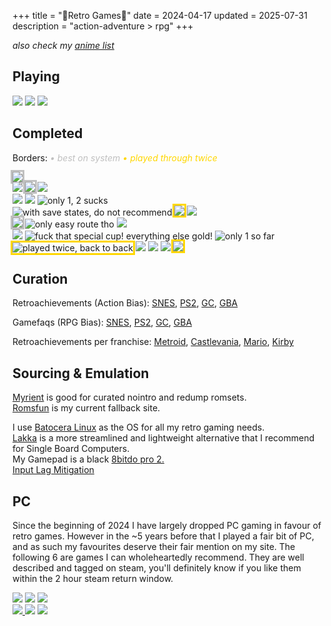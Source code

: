 +++
title = "🌸Retro Games🌸"
date = 2024-04-17
updated = 2025-07-31
description = "action-adventure > rpg"
+++

*also check my [anime list](https://port19.xyz/anime)*

## Playing

<img src="/retrocovers/chrono-trigger.jpg">
<img src="/retrocovers/sonic-wings-special.jpg">
<img src="/retrocovers/sexy-parodius.jpg">

## Completed

Borders:
<i style="color: silver">• best on system</i>
<i style="color: gold">• played through twice</i>
<!-- NA Relese Dates: SNES 1991, PSX 1995, N64 1996, PS2 2000, GBA 2001, GC 2001-->

<img src="/retrocovers/metroid-prime.jpg" style="box-shadow: 0 0 0 3px silver;">
<br>
<img src="/retrocovers/metroid-fusion.jpg">
<img src="/retrocovers/castlevania-aria-of-sorrow.jpg" style="box-shadow: 0 0 0 3px silver;">
<img src="/retrocovers/metroid-zero-mission.jpg">
<br>
<img src="/retrocovers/drill-dozer.jpg">
<img src="/retrocovers/pokemon-leafgreen.jpg">
<img src="/retrocovers/final-fantasy-1-2.jpg" title="only 1, 2 sucks">
<br>
<img src="/retrocovers/castlevania-chronicles.jpg" title="with save states, do not recommend">
<img src="/retrocovers/castlevania-symphony-of-the-night.jpg" style="box-shadow: 0 0 0 3px gold;">
<img src="/retrocovers/silent-hill.jpg">
<br>
<img src="/retrocovers/super-mario-64.jpg" style="box-shadow: 0 0 0 3px silver;">
<img src="/retrocovers/star-fox-64.jpg" title="only easy route tho">
<img src="/retrocovers/paper-mario.jpg">
<br>
<img src="/retrocovers/super-mario-rpg.jpg">
<img src="/retrocovers/super-mario-kart.jpg" title="fuck that special cup! everything else gold!">
<img src="/retrocovers/super-mario-all-stars.jpg" title="only 1 so far">
<br>
<img src="/retrocovers/super-metroid.jpg" title="played twice, back to back" style="box-shadow: 0 0 0 3px gold;">
<img src="/retrocovers/earthbound.jpg">
<img src="/retrocovers/tetris-attack.jpg">
<img src="/retrocovers/super-castlevania-iv.jpg">
<img src="/retrocovers/kirby-super-star.jpg" style="box-shadow: 0 0 0 3px gold;">
<!-- NES sucks, but I played bubble bobble, tetris and kirbys adventure on it. Covers suck too, so I'm not including them-->

## Curation

Retroachievements (Action Bias):
[SNES](https://retroachievements.org/system/3-snes-super-famicom/games?sort=-playersTotal&page%5Bsize%5D=50&filter%5Bsubsets%5D=only-games&filter%5Bgame-type%5D=retail),
[PS2](https://retroachievements.org/system/21-playstation-2/games?sort=-playersTotal&filter%5Bsubsets%5D=only-games&filter%5Bgame-type%5D=retail&page%5Bsize%5D=50),
[GC](https://retroachievements.org/system/16-gamecube/games?sort=-playersTotal&filter%5Bgame-type%5D=retail&filter%5Bsubsets%5D=only-games&page%5Bsize%5D=50),
[GBA](https://retroachievements.org/system/5-game-boy-advance/games?sort=-playersTotal&filter%5Bsubsets%5D=only-games&filter%5Bgame-type%5D=retail&page%5Bsize%5D=50)

Gamefaqs (RPG Bias):
[SNES](https://gamefaqs.gamespot.com/boards/916396-super-nintendo/76022917),
[PS2](https://gamefaqs.gamespot.com/boards/915821-playstation-2/79518850),
[GC](https://gamefaqs.gamespot.com/boards/915781-gamecube/79516002),
[GBA](https://gamefaqs.gamespot.com/boards/916598-game-boy-advance/66659387)

Retroachievements per franchise:
[Metroid](https://retroachievements.org/hub/8854?page%5Bsize%5D=50&filter%5Bsubsets%5D=only-games&filter%5Bgame-type%5D=retail&sort=-playersTotal),
[Castlevania](https://retroachievements.org/hub/8027?page%5Bsize%5D=50&filter%5Bsubsets%5D=only-games&filter%5Bgame-type%5D=retail&sort=-playersTotal),
[Mario](https://retroachievements.org/hub/2714?page%5Bsize%5D=50&sort=-playersTotal&filter%5Bsubsets%5D=only-games&filter%5Bgame-type%5D=retail),
[Kirby](https://retroachievements.org/hub/2129?page%5Bsize%5D=50&filter%5Bsubsets%5D=only-games&filter%5Bgame-type%5D=retail&sort=-playersTotal)

## Sourcing & Emulation

[Myrient](https://myrient.erista.me/) is good for curated nointro and redump romsets.\
[Romsfun](https://romsfun.com/) is my current fallback site.

I use [Batocera Linux](https://batocera.org/) as the OS for all my retro gaming needs.\
[Lakka](https://www.lakka.tv/) is a more streamlined and lightweight alternative that I recommend for Single Board Computers.\
My Gamepad is a black [8bitdo pro 2.](https://www.8bitdo.com/pro2/)\
[Input Lag Mitigation](https://emulation.gametechwiki.com/index.php/Input_lag)

## PC

Since the beginning of 2024 I have largely dropped PC gaming in favour of retro games.
However in the ~5 years before that I played a fair bit of PC, and as such my favourites deserve their fair mention on my site.
The following 6 are games I can wholeheartedly recommend.
They are well described and tagged on steam, you'll definitely know if you like them within the 2 hour steam return window.

<a href="https://store.steampowered.com/app/49520/Borderlands_2/"><img src="/retrocovers/pc/borderlands2.jpg"></a>
<a href="https://store.steampowered.com/app/200510/XCOM_Enemy_Unknown/"><img src="/retrocovers/pc/xcom-enemy-unknown.jpg"></a>
<a href="https://store.steampowered.com/app/7670/BioShock/"><img src="/retrocovers/pc/bioshock.jpg"></a>
<br>
<a href="https://store.steampowered.com/app/311690/Enter_the_Gungeon/"><img src="/retrocovers/pc/enter-the-gungeon.jpg">
<a href="https://store.steampowered.com/app/1868140/DAVE_THE_DIVER/"><img src="/retrocovers/pc/dave-the-diver.jpg"></a>
<a href="https://store.steampowered.com/app/460950/Katana_ZERO/"><img src="/retrocovers/pc/katana-zero.jpg"></a>
